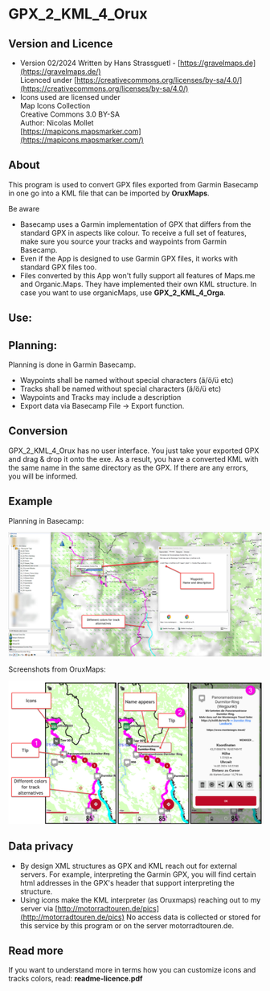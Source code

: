 # **GPX\_2\_KML\_4\_Orux**

## Version and Licence ##

- Version 02/2024
 Written by Hans Strassguetl - [https://gravelmaps.de](https://gravelmaps.de/)  
 Licenced under [https://creativecommons.org/licenses/by-sa/4.0/](https://creativecommons.org/licenses/by-sa/4.0/)  
- Icons used are licensed under  
 Map Icons Collection  
 Creative Commons 3.0 BY-SA  
 Author: Nicolas Mollet  
[https://mapicons.mapsmarker.com](https://mapicons.mapsmarker.com/)  

## About ##

This program is used to convert GPX files exported from Garmin Basecamp in one go into a KML file that can be imported by **OruxMaps**.

Be aware

- Basecamp uses a Garmin implementation of GPX that differs from the standard GPX in aspects like colour. To receive a full set of features, make sure you source your tracks and waypoints from Garmin Basecamp.
- Even if the App is designed to use Garmin GPX files, it works with standard GPX files too.
- Files converted by this App won't fully support all features of Maps.me and Organic.Maps. They have implemented their own KML structure. In case you want to use organicMaps, use **GPX\_2\_KML\_4\_Orga**.


## Use: ##

## Planning: ##

Planning is done in Garmin Basecamp.

- Waypoints shall be named without special characters (ä/ö/ü etc)
- Tracks shall be named without special characters (ä/ö/ü etc)
- Waypoints and Tracks may include a description
- Export data via Basecamp File -\> Export function.

## Conversion ##

GPX\_2\_KML\_4\_Orux has no user interface. You just take your exported GPX and drag & drop it onto the exe. As a result, you have a converted KML with the same name in the same directory as the GPX. If there are any errors, you will be informed.

## Example ##

Planning in Basecamp:  

![Planning in Basecamp](images/basecamp-planning.jpg)

Screenshots from OruxMaps:  

![Result in OrganicMaps](images/display_oruxmaps.jpg)



## Data privacy ##
- By design XML structures as GPX and KML reach out for external servers. For example, interpreting the Garmin GPX, you will find certain html addresses in the GPX's header that support interpreting the structure.
- Using icons make the KML interpreter (as Oruxmaps) reaching out to my server via [http://motorradtouren.de/pics](http://motorradtouren.de/pics)
 No access data is collected or stored for this service by this program or on the server motorradtouren.de.


## Read more ##

If you want to understand more in terms how you can customize icons and tracks colors, read: **readme-licence.pdf**

